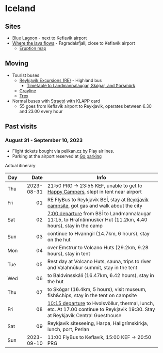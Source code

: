 # Iceland

## Sites

 - [Blue Lagoon](https://www.bluelagoon.com/) - next to Keflavík airport
 - [Where the lava flows](https://www.viewsoftheworld.net/?p=5783) - Fagradalsfjall, close to Keflavík airport
   - [Eruption map](http://www.viewsoftheworld.net/wp-content/uploads/2023/08/LitliHrutur_VolcanicEruptionMap_20230801.png)

## Moving

 - Tourist buses
   - [Reykjavik Excursions (RE)][4] - Highland bus
     - [Timetable to Landmannalaugar, Skógar, and Þórsmörk][5]
   - [Grayline](https://grayline.is/tours)
   - [Trex](https://trex.is/)
 - Normal buses with [Straetó](https://straeto.is/en/route-planner/timetables/landsbyggdin) with KLAPP card
   - 55 goes from Keflavík airport to Reykjavik, operates between 6.30 and 23.00 every hour

## Past visits

### August 31 - September 10, 2023

 - Flight tickets bought via pelikan.cz by Play airlines.
 - Parking at the airport reserved at [Go parking](https://www.goparking.cz/parkovani/)

Actual itinerary

| Day |       Date | Info                                                                                                                                 |
| --- | ---------: | ------------------------------------------------------------------------------------------------------------------------------------ |
| Thu | 2023-08-31 | 21:50 PRG -> 23:55 KEF, unable to get to [Happy Campers][1], slept in tent near airport                                              |
| Fri |         01 | RE FlyBus to Reykjavik BSÍ, stay at [Reykjavik campsite][7], got gas and walk about the city                                         |
| Sat |         02 | [7:00 departure][2] from BSÍ to Landmannalaugar 11:15, to Hrafntinnusker Hut (11.2km, 4.40 hours), stay in the camp                  |
| Sun |         03 | continue to Hvanngil (14.7km, 6 hours), stay on the hut                                                                              |
| Mon |         04 | over Emstrur to Volcano Huts (29.2km, 9.28 hours), stay in tent                                                                      |
| Tue |         05 | Rest day at Volcano Huts, sauna, trips to river and Valahnúkur summit, stay in the tent                                              |
| Wed |         06 | to Baldvinsskáli (16.47km, 6.42 hours), stay in the hut                                                                              |
| Thu |         07 | to Skógar (16.4km, 5 hours), visit museum, fish&chips, stay in the tent on campsite                                                  |
| Fri |         08 | [10:15 departure][6] to Hvolsvöllur, thermal, lunch, etc. At 17.00 continue to Reykjavik 19:30. Stay at Reykjavík Central Guesthouse |
| Sat |         09 | Reykjavík siteseeing, Harpa, Hallgrímskirkja, lunch, port, Perlan                                                                    |
| Sun | 2023-09-10 | 11:00 FlyBus to Keflavík, 15:00 KEF -> 20:50 PRG                                                                                     |


[1]: https://happycampers.is/campsite-map/
[2]: https://www.re.is/tour/landmannalaugar-iceland-on-your-own/
[3]: https://www.fi.is/en/hiking-trails/trails/laugavegur
[4]: https://www.re.is/highland-bus/
[5]: https://assets.ctfassets.net/a68ipajj4t9l/e8rbPdX8BCnvwqS6zAras/05adadf8303ac39e8cd01273b1a34388/HB-Timatafla-s23_ready.pdf
[6]: https://www.re.is/tour/skogar-iceland-on-your-own/
[7]: https://www.reykjavikcampsite.is/
